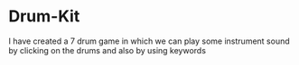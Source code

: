 # Drum-Kit
I have created a 7 drum game in which we can play some instrument sound by clicking on the drums and also by using keywords
